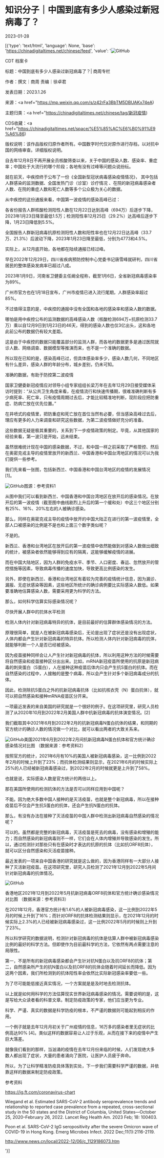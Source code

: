 # 知识分子｜中国到底有多少人感染过新冠病毒了？

2023-01-28

[{'type': 'text/html', 'language': None, 'base': 'https://chinadigitaltimes.net/chinese/feed', 'value': '![GitHub](https://chinadigitaltimes.net/chinese/files/2023/01/post-692395-63d46d6e14a0a.)



CDT 档案卡

标题：中国到底有多少人感染过新冠病毒了？| 商周专栏

作者：撰文｜商周  责编｜徐卓君

发表日期：2023.1.26

来源：<a href="https://mp.weixin.qq.com/s/z42rFa3BbTM5DBUAKx74eA)

主题归类：<a href="https://chinadigitaltimes.net/chinese/tag/新冠疫情)

CDS收藏：<a href="https://chinadigitaltimes.net/space/%E5%85%AC%E6%B0%91%E9%A6%86)

版权说明：该作品版权归原作者所有。中国数字时代仅对原作进行存档，以对抗中国的网络审查。详细版权说明。





自去年12月8日不再开展全员核酸筛查以来，关于中国的感染人数、感染率、重症率；中国处于大流行的哪个阶段；各地有没有过峰等问题众说纷纭。

就在前天，中疾控终于公布了一份《全国新型冠状病毒感染疫情情况》， 其中包括人群感染的监测数据、全国发热门诊（诊室）诊疗情况 、在院的新冠病毒感染者人数、在院的重症人数和死亡人数等多个公众极为关心的数据。

从中疾控的这份通报来看，中国第一波疫情的感染高峰已过：

各省份报告人群核酸检测阳性人数在12月22日达到高峰（694万）后逐步下降，2023年1月23日降至最低1.5万；检测阳性率12月25日（29.2%）达高峰后逐步下降，1月23日降低到5.5%。

全国报告人群新冠病毒抗原检测阳性人数和阳性率也在12月22日达高峰（33.7万、21.3%）后波动下降，2023年1月23日降至最低，分别为4773和4.5%。

实际上，从12月底开始，各地都在陆续通报已经过峰。

早在2022年12月29日，四川省疾病预防控制中心党委书记唐雪峰就研判，四川省居民的整体感染发病率已超过八成。

2023年1月9日，河南省卫健委主任阚全程称，截至1月6日，全省新冠病毒感染率为89%。

广州市官方也在1月18日宣布，广州市疫情已进入流行尾期，人群感染率超过85%。

不过值得注意的是，中疾控的通报中没有全国和各地的感染率和感染人数的数据。

哪怕是用中疾控公布的监测数据的高峰感染人数（核酸检测694万+抗原检测33.7万）乘以自12月9日到1月23日的46天，得到的感染人数也仅3亿出头，这和各地此前公布的数据仍有较大差距。

这是由于中疾控的数据只能覆盖部分的监测人群，而各地的数据更多是通过医院就诊人数、网络调查、数据模型等推演而来，也不是一个准确的数据。

所以现在已知的是，感染高峰已过，但具体感染率多少，感染人数几何，不同地区有什么差异，感染人群的年龄分布，城乡差别，仍未可知。

准确的数据，有助于防控第二波疫情

国家卫健委新冠疫情应对领导小组专家组组长梁万年在去年12月29日接受媒体采访时提到：“从公共卫生角度来看，在疫情流行和快速传播期，很难准确判断有多少病死率、死亡率，只有疫情周期过去后，才能比较精准地判断，现阶段应把防重症、防病亡放在优先位置。” 

在井喷式的疫情里，把防重症和死亡放在首位当然有必要，但当感染高峰过去后，理应有更多的人力来调查和研究这些数据，为第二波疫情做好充分的准备。

这些数据无疑是极其重要的，关系到下一步疫情政策的制定。毕竟，从其他国家的经验来看，第一波只是开始，远未结束。

虽然很难统计现在中国的感染数据，不过，和中国一样之前采取了严格管控、然后在奥密克戎主导的疫情里放开的新西兰、中国香港和中国台湾地区的情况可以为我们提供一些参考。

我们先来看一张图，包括新西兰、中国香港和中国台湾地区的疫情的发展情况[1]。

![GitHub](https://chinadigitaltimes.net/chinese/files/2023/01/post-692395-63d46d6e20fe5.png)图源：参考资料1

从图中我们可以看到新西兰、中国香港和中国台湾地区在放开后的感染情况。在放开后的第一波疫情（截至图中曲线剧烈上升后的第一个缓和处）中这三个地区分别有25%、16%、20%左右的人被确诊感染。

那么，同样在奥密克戎主导的疫情中放开的中国大陆正在进行的第一波疫情里，全部人口被感染的比例是不是也和上面三个数字类似呢？

不是的。

新西兰、香港和台湾地区在放开后的第一波疫情中依然能做到对感染人数做出细致的统计，被感染者依然能够得到应有的隔离，这能够缓解疫情的进展。

而在中国大陆地区，因为人群的免疫水平、季节、人口密度、春运、忽然放开的管控措施等因素，导致病毒传播的速度加快，导致更高比例感染的发生。

另外，即使在新西兰、香港和台湾地区有着较为完善的疫情统计信息，因为漏诊、漏报、无症状感染等因素，这些地区所统计的确诊病例要比实际感染人数低。如果要准确地估算感染人数，需要采用更为科学的方法。

那么，如何科学估算实际感染情况呢？

尽快开展人群中的抗体水平检测

检测人体内针对新冠病毒特异的抗体，是目前最好的估算群体感染情况的方法。

原理很简单，就是人在被新冠病毒感染后，无论是出现了症状还是没有出现症状，人体内都会产生针对新冠病毒的特异抗体。所以检测人体内针对新冠病毒的抗体，就能够判断一个人是否已经被感染。

因为疫苗接种同样会让人产生针对新冠病毒的抗体，所以利用这种方法的时候需要将自然感染和疫苗接种区分出出来。比如，mRNA新冠疫苗所使用的抗原是新冠病毒的刺突蛋白（S蛋白），人在接种这种疫苗后体内只会产生抗S蛋白的抗体。而在自然感染的过程中，人接触的是整个病毒，所以会产生针对多个新冠病毒成分的抗体。

因此，检测除抗S蛋白之外的抗新冠病毒抗体（比如抗核衣壳（N）蛋白抗体），就可以把自然感染和接种mRNA疫苗区分开来。

一项最近发表的来自美国的研究就是一个很好的例子。在这项研究里，研究人员检测了从2020年10月到2022年2月美国人群中抗新冠病毒的抗体演变情况。[2]

我们截取其中2021年6月到2022年2月的抗新冠病毒N蛋白抗体的结果，和同期的官方统计的确诊人数的情况做一个对比，就可以看出两者的大致关系来。

![GitHub](https://chinadigitaltimes.net/chinese/files/2023/01/post-692395-63d46d6e2b5c6.png)美国2021年6月到2022年2月间抗新冠病毒N蛋白抗体和官方统计确诊感染情况对比图 （数据来源：参考资料2）

按照官方的统计，2021年6月有10%的美国人被新冠病毒感染，这一比例到2022年2月的时候上升到了23%；而抗体检测结果则显示，在2021年6月的时候实际上25%的人已经被新冠病毒感染过，到2022年2月的时候就更是上升到了58%。

也就是说，实际感染人数是官方统计的两倍以上。

那在美国所使用的检测抗体的方法是否可以同样应用到中国呢？

不能。因为绝大多数中国人接种的是灭活疫苗，也就是整个新冠病毒，所以在接种疫苗后不仅会产生抗S蛋白的抗体，还会产生抗N蛋白的抗体。

那么，有没有办法在接种了灭活疫苗的中国人群中检测出新冠病毒自然感染的情况呢？

可以的。虽然都是完整的新冠病毒，灭活疫苗是死去的病毒，没有感染和增殖的能力；而自然感染的新冠病毒则不一样，它们会在人体内增殖并导致感染的发生。所以，通过检测针对那些只有在感染时才表达的抗原的抗体（比如抗ORF8抗体），就可以区分自然感染和灭活疫苗接种。

最近发表的一项来自中国香港的研究就是这么做的，因为香港同样有一大部分人接种了灭活新冠疫苗。在这项研究里，研究人员检测了2021年12月到2022年5月间针对新冠病毒的抗体情况。

![GitHub](https://chinadigitaltimes.net/chinese/files/2023/01/post-692395-63d46d6e35927.png)

香港地区2021年12月到2022年5月抗新冠病毒ORF8抗体和官方统计确诊感染情况对比图 （数据来源：参考资料3）

在2021年12月，香港官方统计有1.6%的人被新冠病毒感染，这一比例到2022年5月的时候上升到了16%；而针对ORF8的抗体检测结果则显示，在2021年12月的时候实际上2.3%的人已经被新冠病毒感染过，这一比例2022年5月的时候则上升到了23%。

所以科学研究的数据说明，检测针对新冠病毒的抗体是估算人群中被新冠病毒感染比例的最好的科学方法。但即使作为目前最科学的方法，它依然有两点需要注意的局限性。

第一，不是所有的新冠病毒感染都会产生针对抗N蛋白以及抗ORF8的抗体；第二，自然感染所产生的抗N蛋白以及抗ORF8的抗体会随着时间延长而降低。因为这两个因素，我们所检测到的抗体阳性率会依然比实际新冠感染率要低一些。

为了尽可能能低接近真实情况，一个方案就是是及时地去检测抗体。

以上就是如何用科学的方法估算现实世界新冠病毒感染的情况。需要说明的是，这是写给大众读者看的科普文章。制定防疫政策的专家，他们应当更为专业。

科学、严谨、真实的数据是科学防疫的根本，不严谨的数据则可能起到相反的作用。

一个例子就是去年12月月初关于广州疫情的信息，16万多的感染者里无症状的比例高达90% [4]。类似这样的数据容易让人过于乐观，从而在接下来的疫情中产生巨大落差。

就像我们看到的那样，当汹涌的疫情在去年12月份来临的时候，人们发现绝大多数人都出现了症状，大量的患者涌向了医院，让医护人员疲于奔命。

所以，为了让科学精准防疫具体落到实处，下一步我们需要科学严谨的数据，并依靠这样的数据来制定防疫政策。

参考资料





https://ig.ft.com/coronavirus-chart





Wiegand et al. Estimated SARS-CoV-2 antibody seroprevalence trends and  relationship to reported case prevalence from a repeated,  cross-sectional study in the 50 states and the District of Columbia,  United States—October 25, 2020–February 26, 2022. Lancet Reg Health Am.  2023 Feb; 18: 100403.





Poon et al. SARS-CoV-2 IgG  seropositivity after the severe Omicron wave of COVID-19 in Hong Kong.  Emerg Microbes Infect. 2022 Dec;11(1):2116-2119.





http://www.news.cn/local/2022-12/06/c_1129186073.htm



'}]